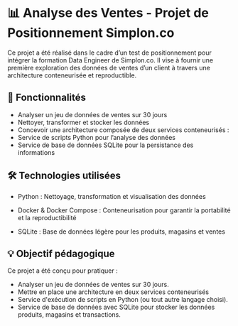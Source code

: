 # 📊 Analyse des Ventes - Projet de Positionnement Simplon.co

Ce projet a été réalisé dans le cadre d’un test de positionnement pour intégrer la formation Data Engineer de Simplon.co. Il vise à fournir une première exploration des données de ventes d’un client à travers une architecture conteneurisée et reproductible.


## 🚀 Fonctionnalités

- Analyser un jeu de données de ventes sur 30 jours
- Nettoyer, transformer et stocker les données
- Concevoir une architecture composée de deux services conteneurisés :
- Service de scripts Python pour l’analyse des données
- Service de base de données SQLite pour la persistance des informations

## 🛠️ Technologies utilisées

- Python : Nettoyage, transformation et visualisation des données

- Docker & Docker Compose : Conteneurisation pour garantir la portabilité et la reproductibilité

- SQLite : Base de données légère pour les produits, magasins et ventes

## 💡 Objectif pédagogique

Ce projet a été conçu pour pratiquer :
- Analyser un jeu de données de ventes sur 30 jours.
- Mettre en place une architecture en deux services conteneurisés 
- Service d'exécution de scripts en Python (ou tout autre langage choisi).
- Service de base de données avec SQLite pour stocker les données produits, magasins et transactions.
